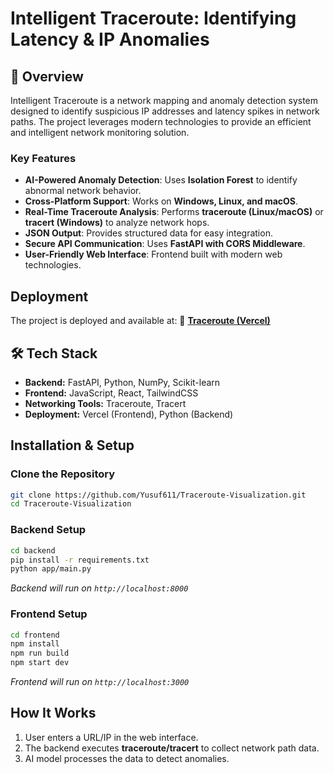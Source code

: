 # Intelligent Traceroute: Identifying Latency & IP Anomalies


## 📌 Overview
Intelligent Traceroute is a network mapping and anomaly detection system designed to identify suspicious IP addresses and latency spikes in network paths. The project leverages modern technologies to provide an efficient and intelligent network monitoring solution.

### **Key Features**
- **AI-Powered Anomaly Detection**: Uses **Isolation Forest** to identify abnormal network behavior.
- **Cross-Platform Support**: Works on **Windows, Linux, and macOS**.
- **Real-Time Traceroute Analysis**: Performs **traceroute (Linux/macOS)** or **tracert (Windows)** to analyze network hops.
- **JSON Output**: Provides structured data for easy integration.
- **Secure API Communication**: Uses **FastAPI with CORS Middleware**.
- **User-Friendly Web Interface**: Frontend built with modern web technologies.

##  Deployment
The project is deployed and available at:
🔗 **[Traceroute (Vercel)](https://traceroute.cyberol.codes/)**

## 🛠️ Tech Stack
- **Backend:** FastAPI, Python, NumPy, Scikit-learn
- **Frontend:** JavaScript, React, TailwindCSS
- **Networking Tools:** Traceroute, Tracert
- **Deployment:** Vercel (Frontend), Python (Backend)

## Installation & Setup
### **Clone the Repository**
```sh
git clone https://github.com/Yusuf611/Traceroute-Visualization.git
cd Traceroute-Visualization
```

### **Backend Setup**
```sh
cd backend
pip install -r requirements.txt
python app/main.py
```
_Backend will run on `http://localhost:8000`_

### **Frontend Setup**
```sh
cd frontend
npm install
npm run build
npm start dev
```
_Frontend will run on `http://localhost:3000`_

## How It Works
1. User enters a URL/IP in the web interface.
2. The backend executes **traceroute/tracert** to collect network path data.
3. AI model processes the data to detect anomalies.
